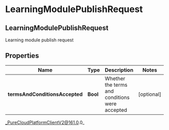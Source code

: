 # LearningModulePublishRequest

## LearningModulePublishRequest
Learning module publish request

## Properties

|Name | Type | Description | Notes|
|------------ | ------------- | ------------- | -------------|
| **termsAndConditionsAccepted** | **Bool** | Whether the terms and conditions were accepted | [optional] |



_PureCloudPlatformClientV2@161.0.0_
